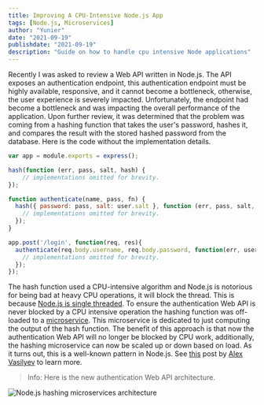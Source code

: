 ```yaml
---
title: Improving A CPU-Intensive Node.js App
tags: [Node.js, Microservices]
author: "Yunier"
date: "2021-09-19"
publishdate: "2021-09-19"
description: "Guide on how to handle cpu intensive Node applications"
---
```


Recently I was asked to review a Web API written in Node.js. The API exposes an authentication endpoint, this authentication endpoint must be highly available, responsive, and it cannot become a bottleneck, otherwise, the user experience is severely impacted. Unfortunately, the endpoint had become a bottleneck and was impacting the overall performance of the application. Upon further review, it was determined that the problem was coming from a hashing function that takes the user's password, hashes it, and compares the result with the stored hashed password from the database. Here is the code without the implementation details.

```javascript
var app = module.exports = express();

hash(function (err, pass, salt, hash) {
    // implementations omitted for brevity.
});

function authenticate(name, pass, fn) {
  hash({ password: pass, salt: user.salt }, function (err, pass, salt, hash) {
    // implementations omitted for brevity.
  });
}

app.post('/login', function(req, res){
  authenticate(req.body.username, req.body.password, function(err, user){
    // implementations omitted for brevity.
  });
});
```

The hash function used a CPU-intensive algorithm and Node.js is notorious for being bad at heavy CPU operations, it will block the thread. This is because [Node.js is single threaded](https://www.youtube.com/watch?v=ztspvPYybIY). To ensure the authentication Web API is never blocked by a CPU intensive operation the hashing function was off-loaded to a [microservice](https://microservices.io/). This microservice is dedicated to just computing the output of the hash function. The benefit of this approach is that now the authentication Web API will no longer be blocked by CPU work, additionally, the hashing microservice can now be scaled up or down based on load. As it turns out, this is a well-known pattern in Node.js. See [this](https://medium.com/geekculture/dealing-with-node-js-high-cpu-in-production-71c432d8bece) post by [Alex Vasilyev](https://luckylibora.medium.com/) to learn more.

> Info: Here is the new authentication Web API architecture.

![Node.js hashing microservices architecture](/post/2021/improving-a-cpu-intensive-node-app/NodeMicroservices.png)
